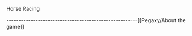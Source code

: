 Horse Racing








------------------------------------------------------[[Pegaxy/About the game]]